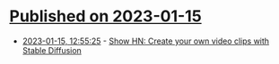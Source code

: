 # [Published on 2023-01-15](index.md)

* [2023-01-15, 12:55:25](https://news.ycombinator.com/item?id=34389041) - [Show HN: Create your own video clips with Stable Diffusion](https://www.neuralframes.com)
